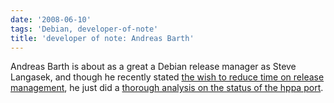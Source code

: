 ```yaml
---
date: '2008-06-10'
tags: 'Debian, developer-of-note'
title: 'developer of note: Andreas Barth'
---
```


Andreas Barth is about as a great a Debian release manager as Steve
Langasek, and though he recently stated [the wish to reduce time on
release management], he just did a [thorough analysis on the status of
the hppa port].

  [the wish to reduce time on release management]: http://lists.debian.org/debian-devel-announce/2008/05/msg00000.html
  [thorough analysis on the status of the hppa port]: http://lists.debian.org/debian-hppa/2008/06/msg00022.html
